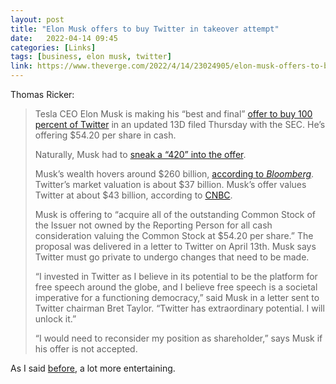 ```yaml
---
layout: post
title: "Elon Musk offers to buy Twitter in takeover attempt"
date:   2022-04-14 09:45
categories: [Links]
tags: [business, elon musk, twitter]
link: https://www.theverge.com/2022/4/14/23024905/elon-musk-offers-to-buy-twitter
---
```


Thomas Ricker:

>Tesla CEO Elon Musk is making his “best and final” [offer to buy 100 percent of Twitter](https://www.sec.gov/Archives/edgar/data/1418091/000110465922045641/tm2212748d1_sc13da.htm) in an updated 13D filed Thursday with the SEC. He’s offering $54.20 per share in cash.
>
>Naturally, Musk had to [sneak a “420” into the offer](https://www.theverge.com/2018/8/7/17661178/tesla-elon-musk-private-420-share-considering).
>
>Musk’s wealth hovers around $260 billion, [according to *Bloomberg*](https://www.bloomberg.com/news/articles/2022-04-14/elon-musk-launches-43-billion-hostile-takeover-of-twitter). Twitter’s market valuation is about $37 billion. Musk’s offer values Twitter at about $43 billion, according to [CNBC](https://www.cnbc.com/2022/04/14/elon-musk-offers-to-buy-twitter-for-54point20-a-share-saying-it-needs-to-be-transformed-as-private-company.html).
>
>Musk is offering to “acquire all of the outstanding Common Stock of the Issuer not owned by the Reporting Person for all cash consideration valuing the Common Stock at $54.20 per share.” The proposal was delivered in a letter to Twitter on April 13th. Musk says Twitter must go private to undergo changes that need to be made.
>
>“I invested in Twitter as I believe in its potential to be the platform for free speech around the globe, and I believe free speech is a societal imperative for a functioning democracy,” said Musk in a letter sent to Twitter chairman Bret Taylor. “Twitter has extraordinary potential. I will unlock it.”
>
>“I would need to reconsider my position as shareholder,” says Musk if his offer is not accepted.

As I said [before](/elon-musk-not-joining-twitter-board/), a lot more entertaining.
